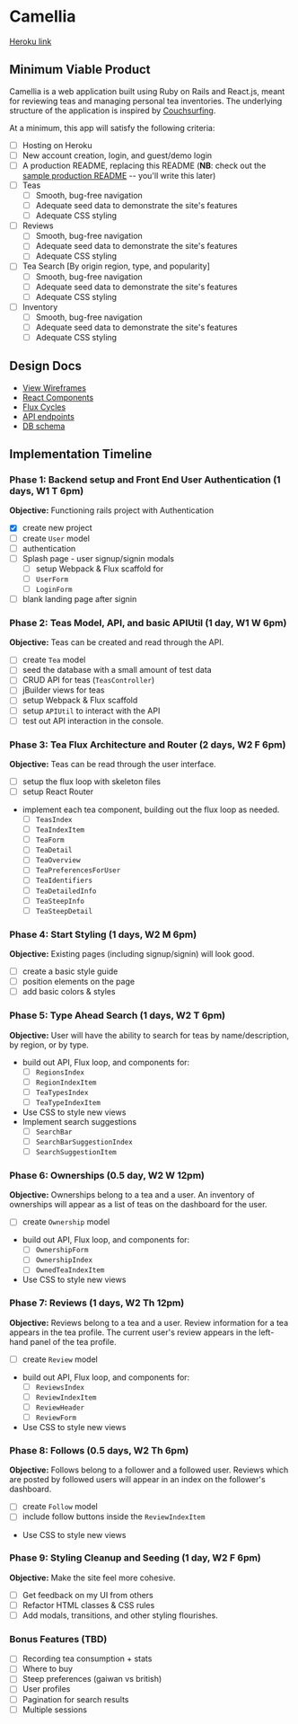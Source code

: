 # Camellia

[Heroku link][heroku]

[heroku]: http://www.herokuapp.com

## Minimum Viable Product

Camellia is a web application built using Ruby on Rails and React.js, meant for reviewing teas and managing personal tea inventories. The underlying structure of the application is inspired by [Couchsurfing](https://www.couchsurfing.com/).  

At a minimum, this app will satisfy the following criteria:

- [ ] Hosting on Heroku
- [ ] New account creation, login, and guest/demo login
- [ ] A production README, replacing this README (**NB**: check out the [sample production README](docs/production_readme.md) -- you'll write this later)
- [ ] Teas
  - [ ] Smooth, bug-free navigation
  - [ ] Adequate seed data to demonstrate the site's features
  - [ ] Adequate CSS styling
- [ ] Reviews
  - [ ] Smooth, bug-free navigation
  - [ ] Adequate seed data to demonstrate the site's features
  - [ ] Adequate CSS styling
- [ ] Tea Search [By origin region, type, and popularity]
  - [ ] Smooth, bug-free navigation
  - [ ] Adequate seed data to demonstrate the site's features
  - [ ] Adequate CSS styling
- [ ] Inventory
  - [ ] Smooth, bug-free navigation
  - [ ] Adequate seed data to demonstrate the site's features
  - [ ] Adequate CSS styling

## Design Docs
* [View Wireframes][views]
* [React Components][components]
* [Flux Cycles][flux-cycles]
* [API endpoints][api-endpoints]
* [DB schema][schema]

[views]: docs/views.md
[components]: docs/components.md
[flux-cycles]: docs/flux-cycles.md
[api-endpoints]: docs/api-endpoints.md
[schema]: docs/schema.md

## Implementation Timeline

### Phase 1: Backend setup and Front End User Authentication (1 days, W1 T 6pm)

**Objective:** Functioning rails project with Authentication

- [X] create new project
- [ ] create `User` model
- [ ] authentication
- [ ] Splash page - user signup/signin modals
  - [ ] setup Webpack & Flux scaffold for
  - [ ] `UserForm`
  - [ ] `LoginForm`
- [ ] blank landing page after signin

### Phase 2: Teas Model, API, and basic APIUtil (1 day, W1 W 6pm)

**Objective:** Teas can be created and read through the API.

- [ ] create `Tea` model
- [ ] seed the database with a small amount of test data
- [ ] CRUD API for teas (`TeasController`)
- [ ] jBuilder views for teas
- [ ] setup Webpack & Flux scaffold
- [ ] setup `APIUtil` to interact with the API
- [ ] test out API interaction in the console.

### Phase 3: Tea Flux Architecture and Router (2 days, W2 F 6pm)

**Objective:** Teas can be read through the
user interface.

- [ ] setup the flux loop with skeleton files
- [ ] setup React Router
- implement each tea component, building out the flux loop as needed.
  - [ ] `TeasIndex`
  - [ ] `TeaIndexItem`
  - [ ] `TeaForm`
  - [ ] `TeaDetail`
  - [ ] `TeaOverview`
  - [ ] `TeaPreferencesForUser`
  - [ ] `TeaIdentifiers`
  - [ ] `TeaDetailedInfo`
  - [ ] `TeaSteepInfo`
  - [ ] `TeaSteepDetail`

### Phase 4: Start Styling (1 days, W2 M 6pm)

**Objective:** Existing pages (including signup/signin) will look good.

- [ ] create a basic style guide
- [ ] position elements on the page
- [ ] add basic colors & styles

### Phase 5: Type Ahead Search (1 days, W2 T 6pm)

**Objective:** User will have the ability to search for teas by name/description, by region, or by type.

- build out API, Flux loop, and components for:
  - [ ] `RegionsIndex`
  - [ ] `RegionIndexItem`
  - [ ] `TeaTypesIndex`
  - [ ] `TeaTypeIndexItem`
- Use CSS to style new views
- Implement search suggestions
  - [ ] `SearchBar`
  - [ ] `SearchBarSuggestionIndex`
  - [ ] `SearchSuggestionItem`

### Phase 6: Ownerships (0.5 day, W2 W 12pm)

**Objective:** Ownerships belong to a tea and a user. An inventory of ownerships will appear as a list of teas on the dashboard for the user.  

- [ ] create `Ownership` model
- build out API, Flux loop, and components for:
  - [ ] `OwnershipForm`
  - [ ] `OwnershipIndex`
  - [ ] `OwnedTeaIndexItem`
- Use CSS to style new views

### Phase 7: Reviews (1 days, W2 Th 12pm)

**Objective:** Reviews belong to a tea and a user. Review information for a tea appears in the tea profile. The current user's review appears in the left-hand panel of the tea profile.

- [ ] create `Review` model
- build out API, Flux loop, and components for:
  - [ ] `ReviewsIndex`
  - [ ] `ReviewIndexItem`
  - [ ] `ReviewHeader`
  - [ ] `ReviewForm`
- Use CSS to style new views

### Phase 8: Follows (0.5 days, W2 Th 6pm)

**Objective:** Follows belong to a follower and a followed user. Reviews which are posted by followed users will appear in an index on the follower's dashboard.  

- [ ] create `Follow` model
- [ ] include follow buttons inside the `ReviewIndexItem`
- Use CSS to style new views

### Phase 9: Styling Cleanup and Seeding (1 day, W2 F 6pm)

**Objective:** Make the site feel more cohesive.

- [ ] Get feedback on my UI from others
- [ ] Refactor HTML classes & CSS rules
- [ ] Add modals, transitions, and other styling flourishes.

### Bonus Features (TBD)
- [ ] Recording tea consumption + stats
- [ ] Where to buy
- [ ] Steep preferences (gaiwan vs british)
- [ ] User profiles
- [ ] Pagination for search results
- [ ] Multiple sessions

<!-- [phase-one]: docs/phases/phase1.md
[phase-two]: docs/phases/phase2.md
[phase-three]: docs/phases/phase3.md
[phase-four]: docs/phases/phase4.md
[phase-five]: docs/phases/phase5.md -->
